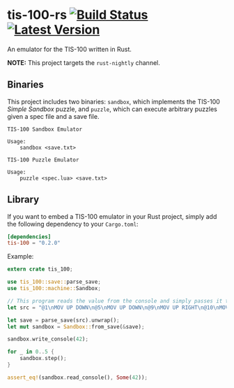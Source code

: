 # tis-100-rs [![Build Status](https://travis-ci.org/rcolinray/tis-100-rs.svg?branch=master)](https://travis-ci.org/rcolinray/tis-100-rs) [![Latest Version](https://img.shields.io/crates/v/tis-100.svg)](https://crates.io/crates/tis-100)

An emulator for the TIS-100 written in Rust.

**NOTE:** This project targets the `rust-nightly` channel.

## Binaries

This project includes two binaries: `sandbox`, which implements the TIS-100 *Simple Sandbox* puzzle,
and `puzzle`, which can execute arbitrary puzzles given a spec file and a save file.

```
TIS-100 Sandbox Emulator

Usage:
    sandbox <save.txt>
```

```
TIS-100 Puzzle Emulator

Usage:
    puzzle <spec.lua> <save.txt>
```

## Library

If you want to embed a TIS-100 emulator in your Rust project, simply add the following dependency to your `Cargo.toml`:

```toml
[dependencies]
tis-100 = "0.2.0"
```

Example:

```rust
extern crate tis_100;

use tis_100::save::parse_save;
use tis_100::machine::Sandbox;

// This program reads the value from the console and simply passes it to the console output.
let src = "@1\nMOV UP DOWN\n@5\nMOV UP DOWN\n@9\nMOV UP RIGHT\n@10\nMOV LEFT DOWN\n";

let save = parse_save(src).unwrap();
let mut sandbox = Sandbox::from_save(&save);

sandbox.write_console(42);

for _ in 0..5 {
    sandbox.step();
}

assert_eq!(sandbox.read_console(), Some(42));
```
